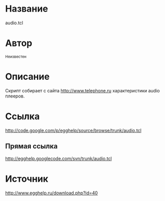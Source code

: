 # Название #
audio.tcl


# Автор #
<sup>Неизвестен</sup>


# Описание #
Скрипт собирает с сайта http://www.telephone.ru характеристики audio плееров.


# Ссылка #
http://code.google.com/p/egghelp/source/browse/trunk/audio.tcl

## Прямая ссылка ##
http://egghelp.googlecode.com/svn/trunk/audio.tcl


# Источник #
http://www.egghelp.ru/download.php?id=40